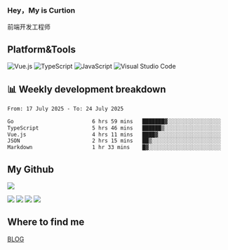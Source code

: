 ### Hey，My is Curtion
前端开发工程师
## Platform&Tools

![Vue.js](https://img.shields.io/badge/-Vue.js-4FC08D?style=flat-square&logo=Vue.js&logoColor=white)
![TypeScript](https://img.shields.io/badge/-TypeScript-007ACC?style=flat-square&logo=typescript&logoColor=white)
![JavaScript](https://img.shields.io/badge/-JavaScript-F7DF1E?style=flat-square&logo=javascript&logoColor=black)
![Visual Studio Code](https://img.shields.io/badge/-VSCode-007ACC?style=flat-square&logo=Visual-Studio-Code&logoColor=white)

## 📊 Weekly development breakdown

<!--START_SECTION:waka-->

```txt
From: 17 July 2025 - To: 24 July 2025

Go                         6 hrs 59 mins   ███████▓░░░░░░░░░░░░░░░░░   30.89 %
TypeScript                 5 hrs 46 mins   ██████▒░░░░░░░░░░░░░░░░░░   25.48 %
Vue.js                     4 hrs 11 mins   ████▓░░░░░░░░░░░░░░░░░░░░   18.55 %
JSON                       2 hrs 15 mins   ██▒░░░░░░░░░░░░░░░░░░░░░░   09.97 %
Markdown                   1 hr 33 mins    █▓░░░░░░░░░░░░░░░░░░░░░░░   06.92 %
```

<!--END_SECTION:waka-->

## My Github

![](http://github-profile-summary-cards.vercel.app/api/cards/profile-details?username=curtion&theme=nord_bright)

![](http://github-profile-summary-cards.vercel.app/api/cards/stats?username=curtion&theme=nord_bright)
![](http://github-profile-summary-cards.vercel.app/api/cards/productive-time?username=curtion&theme=nord_bright&utcOffset=8)
![](http://github-profile-summary-cards.vercel.app/api/cards/repos-per-language?username=curtion&theme=nord_bright)
![](http://github-profile-summary-cards.vercel.app/api/cards/most-commit-language?username=curtion&theme=nord_bright)

## Where to find me

[BLOG](https://blog.3gxk.net)
